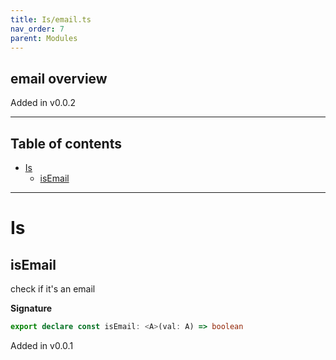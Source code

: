 ```yaml
---
title: Is/email.ts
nav_order: 7
parent: Modules
---
```


## email overview

Added in v0.0.2

---

<h2 class="text-delta">Table of contents</h2>

- [Is](#is)
  - [isEmail](#isemail)

---

# Is

## isEmail

check if it's an email

**Signature**

```ts
export declare const isEmail: <A>(val: A) => boolean
```

Added in v0.0.1
